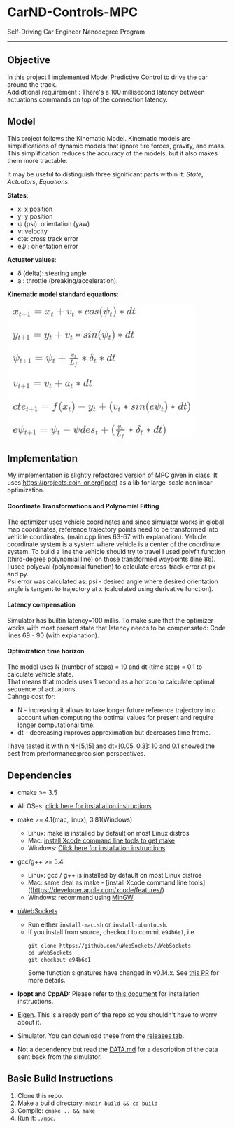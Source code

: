 # CarND-Controls-MPC
Self-Driving Car Engineer Nanodegree Program

[formulae]: state_update.png

---

## Objective
In this project I implemented Model Predictive Control to drive the car around the track.  
Addidtional requirement : There's a 100 millisecond latency between actuations commands on top of the connection latency.

## Model

This project follows the Kinematic Model. Kinematic models are 
simplifications of dynamic models that ignore tire forces, gravity, and mass. This simplification reduces the accuracy 
of the models, but it also makes them more tractable.

It may be useful to distinguish three significant parts within it: *State*, *Actuators*, *Equations*.

**States**: 

* x: x position
* y: y position
* ψ (psi): orientation (yaw)
* ν: velocity
* cte: cross track error
* eψ : orientation error

**Actuator values**:

* δ (delta): steering angle
* a : throttle (breaking/acceleration).

**Kinematic model standard equations**:

![alt][formulae]

## Implementation

My implementation is slightly refactored version of MPC given in class. It uses https://projects.coin-or.org/Ipopt as a lib for large-scale ​nonlinear optimization. 

#### Coordinate Transformations and Polynomial Fitting
The optimizer uses vehicle coordinates and since simulator works in global map coordinates, reference trajectory points need to be transformed into vehicle coordinates. (main.cpp lines 63-67 with explanation).
Vehicle coordinate system is a system where vehicle is a center of the coordinate system. To build a line the vehicle should try to travel I used polyfit function (third-degree polynomial line)  on those transformed waypoints (line 86).  
I used polyeval (polynomial function) to calculate cross-track error at px and py.  
Psi error was calculated as: psi - desired angle  where desired orientation angle is tangent to trajectory at x (calculated using derivative function).  

#### Latency compensation
Simulator has builtin latency=100 millis. To make sure that the optimizer works with most present state that latency needs to be compensated: Code lines 69 - 90 (with explanation).

#### Optimization time horizon
The model uses N (number of steps) = 10 and dt (time step) = 0.1 to calculate vehicle state.  
That means that models uses 1 second as a horizon to calculate optimal sequence of actuations.  
Cahnge cost for:
* N - increasing it allows to take longer future reference trajectory into account when computing the optimal values for present and require longer computational time.
* dt - decreasing improves approximation but decreases time frame.

I have tested it within N=[5,15] and dt=[0.05, 0.3]: 10 and 0.1 showed the best from prerformance:precision perspectives. 

## Dependencies

* cmake >= 3.5
 * All OSes: [click here for installation instructions](https://cmake.org/install/)
* make >= 4.1(mac, linux), 3.81(Windows)
  * Linux: make is installed by default on most Linux distros
  * Mac: [install Xcode command line tools to get make](https://developer.apple.com/xcode/features/)
  * Windows: [Click here for installation instructions](http://gnuwin32.sourceforge.net/packages/make.htm)
* gcc/g++ >= 5.4
  * Linux: gcc / g++ is installed by default on most Linux distros
  * Mac: same deal as make - [install Xcode command line tools]((https://developer.apple.com/xcode/features/)
  * Windows: recommend using [MinGW](http://www.mingw.org/)
* [uWebSockets](https://github.com/uWebSockets/uWebSockets)
  * Run either `install-mac.sh` or `install-ubuntu.sh`.
  * If you install from source, checkout to commit `e94b6e1`, i.e.
    ```
    git clone https://github.com/uWebSockets/uWebSockets
    cd uWebSockets
    git checkout e94b6e1
    ```
    Some function signatures have changed in v0.14.x. See [this PR](https://github.com/udacity/CarND-MPC-Project/pull/3) for more details.

* **Ipopt and CppAD:** Please refer to [this document](https://github.com/udacity/CarND-MPC-Project/blob/master/install_Ipopt_CppAD.md) for installation instructions.
* [Eigen](http://eigen.tuxfamily.org/index.php?title=Main_Page). This is already part of the repo so you shouldn't have to worry about it.
* Simulator. You can download these from the [releases tab](https://github.com/udacity/self-driving-car-sim/releases).
* Not a dependency but read the [DATA.md](./DATA.md) for a description of the data sent back from the simulator.


## Basic Build Instructions

1. Clone this repo.
2. Make a build directory: `mkdir build && cd build`
3. Compile: `cmake .. && make`
4. Run it: `./mpc`.

